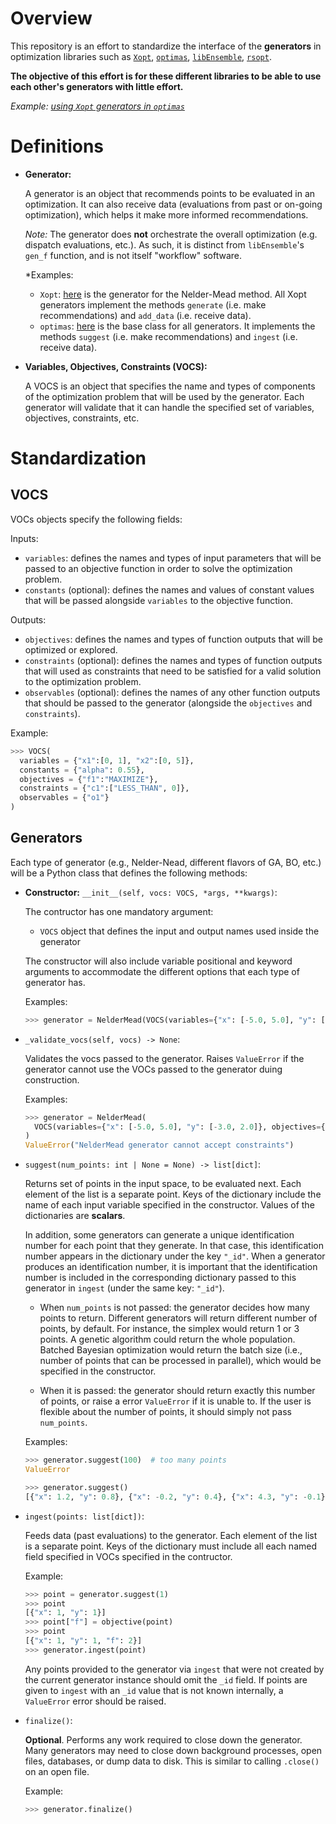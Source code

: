 # Overview

This repository is an effort to standardize the interface of the **generators** in optimization libraries such as [`Xopt`](https://github.com/ChristopherMayes/Xopt), [`optimas`](https://github.com/optimas-org/optimas), [`libEnsemble`](https://github.com/Libensemble/libensemble), [`rsopt`](https://github.com/radiasoft/rsopt).

**The objective of this effort is for these different libraries to be able to use each other's generators with little effort.**

*Example: [using `Xopt` generators in `optimas`](https://github.com/optimas-org/optimas/pull/151)*

# Definitions

- **Generator:**

  A generator is an object that recommends points to be evaluated in an optimization. It can also receive data (evaluations from past or on-going optimization), which helps it make more informed recommendations.

  *Note:* The generator does **not** orchestrate the overall optimization (e.g. dispatch evaluations, etc.). As such, it is distinct from `libEnsemble`'s `gen_f` function, and is not itself "workflow" software.

  *Examples:
    - `Xopt`: [here](https://github.com/ChristopherMayes/Xopt/blob/main/xopt/generators/sequential/neldermead.py#L64) is the generator for the Nelder-Mead method. All Xopt generators implement the methods `generate` (i.e. make recommendations) and `add_data` (i.e. receive data).
    - `optimas`: [here](https://github.com/optimas-org/optimas/blob/main/optimas/generators/base.py#L27) is the base class for all generators. It implements the methods `suggest` (i.e. make recommendations) and `ingest` (i.e. receive data).

- **Variables, Objectives, Constraints (VOCS):**

  A VOCS is an object that specifies the name and types of components of the optimization problem that will be used by the generator. Each generator will validate that it can handle the specified set of variables, objectives, constraints, etc.


# Standardization

## VOCS
VOCs objects specify the following fields:

Inputs:
  - `variables`: defines the names and types of input parameters that will be passed to an objective function in order to solve the optimization problem.
  - `constants` (optional): defines the names and values of constant values that will be passed alongside `variables` to the objective function.

Outputs:
  - `objectives`: defines the names and types of function outputs that will be optimized or explored.
  - `constraints` (optional): defines the names and types of function outputs that will used as constraints that need to be satisfied for a valid solution to the optimization problem.
  - `observables` (optional): defines the names of any other function outputs that should be passed to the generator (alongside the `objectives` and `constraints`).

Example:

  ```python
  >>> VOCS(
    variables = {"x1":[0, 1], "x2":[0, 5]},
    constants = {"alpha": 0.55},
    objectives = {"f1":"MAXIMIZE"},
    constraints = {"c1":["LESS_THAN", 0]},
    observables = {"o1"}
  )
  ```

## Generators

Each type of generator (e.g., Nelder-Nead, different flavors of GA, BO, etc.) will be a Python class that defines the following methods:

- **Constructor:**
  `__init__(self, vocs: VOCS, *args, **kwargs)`:

  The contructor has one mandatory argument:

  - `VOCS` object that defines the input and output names used inside the generator

  The constructor will also include variable positional and keyword arguments to
  accommodate the different options that each type of generator has.

  Examples:

    ```python
    >>> generator = NelderMead(VOCS(variables={"x": [-5.0, 5.0], "y": [-3.0, 2.0]}, objectives={"f": "MAXIMIZE"}))
    ```

- `_validate_vocs(self, vocs) -> None`:

  Validates the vocs passed to the generator. Raises ``ValueError`` if the generator cannot use the VOCs passed to the generator duing construction.

    Examples:

    ```python
    >>> generator = NelderMead(
      VOCS(variables={"x": [-5.0, 5.0], "y": [-3.0, 2.0]}, objectives={"f": "MAXIMIZE"}, constraints={"c":["LESS_THAN", 0.0]})
    )
    ValueError("NelderMead generator cannot accept constraints")
    ```

- `suggest(num_points: int | None = None) -> list[dict]`:

  Returns set of points in the input space, to be evaluated next. Each element of the list is a separate point.
  Keys of the dictionary include the name of each input variable specified in the constructor. Values of the dictionaries are **scalars**.

  In addition, some generators can generate a unique identification number for each point that they generate. In that case, this identification number appears in the dictionary under the key `"_id"`.
  When a generator produces an identification number, it is important that the identification number is included in the corresponding dictionary passed to this generator in `ingest` (under the same key: `"_id"`).

  - When `num_points` is not passed: the generator decides how many points to return.
    Different generators will return different number of points, by default. For instance, the simplex would return 1 or 3 points. A genetic algorithm could return the whole population. Batched Bayesian optimization would return the batch size (i.e., number of points that can be processed in parallel), which would be specified in the constructor.

  - When it is passed: the generator should return exactly this number of points, or raise a error ``ValueError`` if it is unable to. If the user is flexible about the number of points, it should simply not pass `num_points`.

  Examples:

    ```python
    >>> generator.suggest(100)  # too many points
    ValueError
    ```

    ```python
    >>> generator.suggest()
    [{"x": 1.2, "y": 0.8}, {"x": -0.2, "y": 0.4}, {"x": 4.3, "y": -0.1}]
    ```

- `ingest(points: list[dict])`:

  Feeds data (past evaluations) to the generator. Each element of the list is a separate point. Keys of the dictionary must include all each named field specified in VOCs specified in the contructor.

  Example:

  ```python
  >>> point = generator.suggest(1)
  >>> point
  [{"x": 1, "y": 1}]
  >>> point["f"] = objective(point)
  >>> point
  [{"x": 1, "y": 1, "f": 2}]
  >>> generator.ingest(point)
  ```

  Any points provided to the generator via `ingest` that were not created by the current generator instance should omit the `_id` field. If points are given to `ingest` with an `_id` value that is not known internally, a `ValueError` error should be raised.

- `finalize()`:

  **Optional**. Performs any work required to close down the generator. Many generators may need to close down background processes, open files, databases,
  or dump data to disk. This is similar to calling `.close()` on an open file.

  Example:

  ```python
  >>> generator.finalize()
  ```
